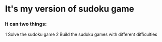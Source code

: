 # It's my version of sudoku game

### It can two things:
1 Solve the sudoku game 
2 Build the sudoku games with different difficulties
